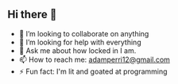 ## Hi there 👋
- 👯 I’m looking to collaborate on anything
- 🤔 I’m looking for help with everything
- 💬 Ask me about how locked in I am.
- 📫 How to reach me: adamperri12@gmail.com
- ⚡ Fun fact: I'm lit and goated at programming
